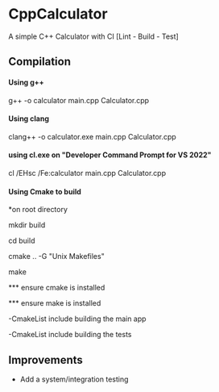 # CppCalculator
 A simple C++ Calculator with CI [Lint - Build - Test]


## Compilation

#### Using g++

g++ -o calculator main.cpp Calculator.cpp


#### Using clang

clang++ -o calculator.exe main.cpp Calculator.cpp

#### using cl.exe on "Developer Command Prompt for VS 2022"

cl /EHsc /Fe:calculator main.cpp Calculator.cpp



#### Using Cmake to build

*on root directory

mkdir build

cd build

cmake .. -G "Unix Makefiles"

make



*** ensure cmake is installed

*** ensure make is installed

-CmakeList include building the main app

-CmakeList include building the tests


## Improvements

- Add a system/integration testing
